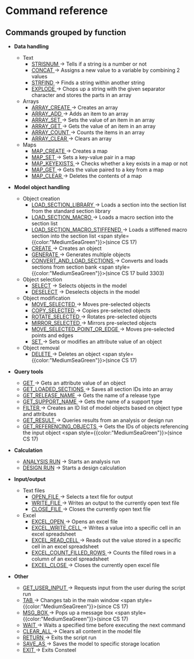 # Command reference

## Commands grouped by function

- **Data handling**
  - Text
    - [STRISNUM ](/docs/descript/command-reference/strisnum/)→ Tells if a string is a number or not
    - [CONCAT ](/docs/descript/command-reference/concat/)→ Assigns a new value to a variable by combining 2 values
    - [STRFIND ](/docs/descript/command-reference/strfind/)→ Finds a string within another string
    - [EXPLODE ](/docs/descript/command-reference/explode/)→ Chops up a string with the given separator character and stores the parts in an array
  - Arrays
    - [ARRAY_CREATE ](/docs/descript/command-reference/array_create/)→ Creates an array
    - [ARRAY_ADD ](/docs/descript/command-reference/array_add/)→ Adds an item to an array
    - [ARRAY_SET ](/docs/descript/command-reference/array_set/)→ Sets the value of an item in an array
    - [ARRAY_GET ](/docs/descript/command-reference/array_get/)→ Gets the value of an item in an array
    - [ARRAY_COUNT ](/docs/descript/command-reference/array_count/)→ Counts the items in an array
    - [ARRAY_CLEAR ](</docs/descript/command-reference/array_clear/(opens in a new tab)>)→ Clears an array
  - Maps
    - [MAP_CREATE ](/docs/descript/command-reference/map_create/)→ Creates a map
    - [MAP_SET ](/docs/descript/command-reference/map_set/)→ Sets a key-value pair in a map
    - [MAP_KEYEXISTS ](/docs/descript/command-reference/map_keyexists/)→ Checks whether a key exists in a map or not
    - [MAP_GET ](/docs/descript/command-reference/map_get/)→ Gets the value paired to a key from a map
    - [MAP_CLEAR ](/docs/descript/command-reference/map_clear/)→ Deletes the contents of a map

- **Model object handling**
  - Object creation
    - [LOAD_SECTION_LIBRARY ](/docs/descript/command-reference/load_section_library/)→ Loads a section into the section list from the standard section library
    - [LOAD_SECTION_MACRO ](/docs/descript/command-reference/load_section_macro/)→ Loads a macro section into the section list
    - [LOAD_SECTION_MACRO_STIFFENED ](https://www.consteelsoftware.com/manual/descript-cspi/load_section_macro_stiffened/)→ Loads a stiffened macro section into the section list <span style={{color:"MediumSeaGreen"}}>(since CS 17)</span>
    - [CREATE ](/docs/descript/command-reference/create/)→ Creates an object
    - [GENERATE ](/docs/descript/command-reference/generate/)→ Generates multiple objects
    - [CONVERT_AND_LOAD_SECTIONS ](https://www.consteelsoftware.com/manual/descript-cspi/convert_and_load_sections/)→ Converts and loads sections from section bank <span style={{color:"MediumSeaGreen"}}>(since CS 17 build 3303)</span>
  - Object selection
    - [SELECT](/docs/descript/command-reference/select/) → Selects objects in the model
    - [DESELECT](/docs/descript/command-reference/deselect/) → Deselects objects in the model
  - Object modification
    - [MOVE_SELECTED ](/docs/descript/command-reference/move_selected/)→ Moves pre-selected objects
    - [COPY_SELECTED ](/docs/descript/command-reference/copy_selected/)→ Copies pre-selected objects
    - [ROTATE_SELECTED ](/docs/descript/command-reference/rotate_selected/)→ Rotates pre-selected objects
    - [MIRROR_SELECTED ](/docs/descript/command-reference/mirror_selected/)→ Mirrors pre-selected objects
    - [MOVE_SELECTED_POINT_OR_EDGE ](/docs/descript/command-reference/move_selected_point_or_edge/)→ Moves pre-selected points and edges
    - [SET ](/docs/descript/command-reference/set/)→ Sets or modifies an attribute value of an object
  - Object removal
    - [DELETE ](https://www.consteelsoftware.com/manual/descript-cspi/delete/)→ Deletes an object <span style={{color:"MediumSeaGreen"}}>(since CS 17)</span>
- **Query tools**
    - [GET ](/docs/descript/command-reference/get/)→ Gets an attribute value of an object
    - [GET_LOADED_SECTIONS ](/docs/descript/command-reference/get_loaded_sections/)→ Saves all section IDs into an array
    - [GET_RELEASE_NAME ](/docs/descript/command-reference/get_release_name/)→ Gets the name of a release type
    - [GET_SUPPORT_NAME ](/docs/descript/command-reference/get_support_name/)→ Gets the name of a support type
    - [FILTER ](/docs/descript/command-reference/filter/)→ Creates an ID list of model objects based on object type and attributes
    - [GET_RESULT ](/docs/descript/command-reference/get_result/)→ Queries results from an analysis or design run
    - [GET_REFERENCING_OBJECTS ](https://www.consteelsoftware.com/manual/descript-cspi/get_referencing_objects/)→ Gets the IDs of objects referencing the input object <span style={{color:"MediumSeaGreen"}}>(since CS 17)</span>
- **Calculation**
  - [ANALYSIS RUN](/docs/descript/command-reference/analysis-run/) → Starts an analysis run
  - [DESIGN RUN](/docs/descript/command-reference/design-run/) → Starts a design calculation
- **Input/output**
  - Text files
    - [OPEN_FILE ](/docs/descript/command-reference/open_file/)→ Selects a text file for output
    - [WRITE_FILE ](/docs/descript/command-reference/write_file/)→ Writes an output to the currently open text file
    - [CLOSE_FILE ](/docs/descript/command-reference/close_file/)→ Closes the currently open text file
  - Excel
    - [EXCEL_OPEN ](/docs/descript/command-reference/excel_open/)→ Opens an excel file
    - [EXCEL_WRITE_CELL ](/docs/descript/command-reference/excel_write_cell/)→ Writes a value into a specific cell in an excel spreadsheet
    - [EXCEL_READ_CELL ](/docs/descript/command-reference/excel_read_cell/)→ Reads out the value stored in a specific cell in an excel spreadsheet
    - [EXCEL_COUNT_FILLED_ROWS ](/docs/descript/command-reference/excel_count_filled_rows/)→ Counts the filled rows in a column of an excel spreadsheet
    - [EXCEL_CLOSE ](/docs/descript/command-reference/excel_close/)→ Closes the currently open excel file
- **Other**
  - [GET_USER_INPUT ](/docs/descript/command-reference/get_user_input/)→ Requests input from the user during the script run
  - [TAB ](https://www.consteelsoftware.com/manual/descript-cspi/tab/)→ Changes tab in the main window <span style={{color:"MediumSeaGreen"}}>(since CS 17)</span>
  - [MSG_BOX ](https://www.consteelsoftware.com/manual/descript-cspi/msg_box/)→ Pops up a message box <span style={{color:"MediumSeaGreen"}}>(since CS 17)</span>
  - [WAIT ](/docs/descript/command-reference/wait/)→ Waits a specified time before executing the next command
  - [CLEAR_ALL ](/docs/descript/command-reference/clear_all/)→ Clears all content in the model file
  - [RETURN ](/docs/descript/command-reference/return/)→ Exits the script run
  - [SAVE_AS ](/docs/descript/command-reference/save_as/)→ Saves the model to specific storage location
  - [EXIT ](/docs/descript/command-reference/exit/)→ Exits Consteel